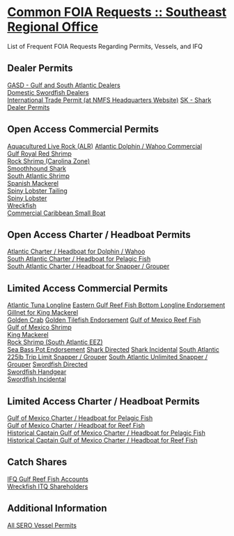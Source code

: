 # [Common FOIA Requests :: Southeast Regional Office](http://sero.nmfs.noaa.gov/operations_management_information_services/constituency_services_branch/freedom_of_information_act/common_foia/index.html)  

List of Frequent FOIA Requests Regarding Permits, Vessels, and IFQ  

## Dealer Permits  

[GASD - Gulf and South Atlantic Dealers](foia-dealers-gulf-and-south-atlantic-dealers-gasd.md)  
[Domestic Swordfish Dealers](foia-dealers-sd-domestic-swordfish-dealer-permits.md)  
[International Trade Permit (at NMFS Headquarters Website)](foia-dealers-high-migratory-species-international-trade-permit-dealers.md)
[SK - Shark Dealer Permits](foia-dealers-sk-shark-dealer-permits.md)  

## Open Access Commercial Permits  
[Aquacultured Live Rock (ALR)](foia-oa-commercial-permits-aquacultured-live-rock-alr.md)
[Atlantic Dolphin / Wahoo Commercial](foia-oa-commercial-permits-atlantic-dolphin-wahoo-commercial.md)  
[Gulf Royal Red Shrimp](foia-oa-commercial-gulf-royal-red-shrimp.md)  
[Rock Shrimp (Carolina Zone)](foia-oa-commercial-rock-shrimp-carolina-zone.md)  
[Smoothhound Shark](foia-oa-commercial-smoothound-shark.md)  
[South Atlantic Shrimp](foia-oa-commercial-south-atlantic-shrimp.md)  
[Spanish Mackerel](foia-oa-commercial-spanish-mackeral.md)  
[Spiny Lobster Tailing](foia-oa-commercial-spiny-lobster-tailing.md)  
[Spiny Lobster](foia-oa-commercial-spiny-lobster.md)  
[Wreckfish](foia-oa-commercial-wreckfish.md)  
[Commercial Caribbean Small Boat](foia-oa-commercial-caribbean-small-boat.md)  

## Open Access Charter / Headboat Permits  
[Atlantic Charter / Headboat for Dolphin / Wahoo](foia-oa-charter-headboat-atlantic-charter-headboat-for-dolphin-wahoo.md)  
[South Atlantic Charter / Headboat for Pelagic Fish](foia-oa-charter-headboat-south-atlantic-charter-headboat-for-pelagic-fish.md)  
[South Atlantic Charter / Headboat for Snapper / Grouper](foia-oa-charter-headboat-south-atlantic-charter-headboat-for-snapper-grouper.md)  

## Limited Access Commercial Permits  
[Atlantic Tuna Longline](foia-limited-access-commercial-permits-atlantic-tuna-longline.md)
[Eastern Gulf Reef Fish Bottom Longline Endorsement](foia-limited-access-commercial-permits-eastern-gulf-reef-fish-bottom-longline-endorsement.md)
[Gillnet for King Mackerel](foia-limited-access-commercial-permits-gillnet-for-king-mackerel.md)  
[Golden Crab](foia-limited-access-commercial-permits-golden-crab.md)
[Golden Tilefish Endorsement](foia-limited-access-commercial-permits-golden-tilefish-endorsement.md)
[Gulf of Mexico Reef Fish](foia-limited-access-commercial-permits-gulf-of-mexico-reef-fish.md)  
[Gulf of Mexico Shrimp](foia-limited-access-commercial-permits-gulf-of-mexico-shrimp.md)  
[King Mackerel](foia-limited-access-commercial-permits-king-mackerel.md)  
[Rock Shrimp (South Atlantic EEZ)](foia-limited-access-commercial-permits-rock-shrimp-south-atlantic-eez.md)  
[Sea Bass Pot Endorsement](foia-limited-access-commercial-permits-sea-bass-pot-endorsement.md)
[Shark Directed](foia-limited-access-commercial-permits-shark-directed.md)
[Shark Incidental](foia-limited-access-commercial-permits-shark-incidental.md)
[South Atlantic 225lb Trip Limit Snapper / Grouper](foia-limited-access-commercial-permits-south-atlantic-225lb-trip-limit-snapper-grouper.md)
[South Atlantic Unlimited Snapper / Grouper](foia-limited-access-commercial-permits-south-atlantic-unlimited-snapper-grouper.md)
[Swordfish Directed](foia-limited-access-commercial-permits-swordfish-directed.md)  
[Swordfish Handgear](foia-limited-access-commercial-permits-swordfish-handgear.md)  
[Swordfish Incidental](foia-limited-access-commercial-permits-swordfish-incidental.md)  

## Limited Access Charter / Headboat Permits
[Gulf of Mexico Charter / Headboat for Pelagic Fish](foia-limited-access-charter-headboat-permits-gulf-of-mexico-charter-headboat-for-pelagic-fish.md)  
[Gulf of Mexico Charter / Headboat for Reef Fish](foia-limited-access-charter-headboat-permits-gulf-of-mexico-charter-headboat-for-reef-fish.md)  
[Historical Captain Gulf of Mexico Charter / Headboat for Pelagic Fish](foia-limited-access-charter-headboat-permits-historical-captain-gulf-of-mexico-charter-headboat-for-pelagic-fish.md)  
[Historical Captain Gulf of Mexico Charter / Headboat for Reef Fish](foia-limited-access-charter-headboat-permits-historical-captain-gulf-of-mexico-charter-headboat-for-reef-fish.md)  

## Catch Shares
[IFQ Gulf Reef Fish Accounts]()  
[Wreckfish ITQ Shareholders]()  

## Additional Information
[All SERO Vessel Permits]()  


